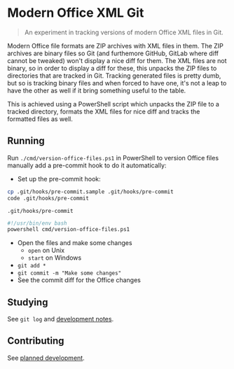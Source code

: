# Modern Office XML Git

> An experiment in tracking versions of modern Office XML files in Git.

Modern Office file formats are ZIP archives with XML files in them.
The ZIP archives are binary files so Git (and furthemore GitHub, GitLab where diff cannot be tweaked) won't display a nice diff for them.
The XML files are not binary, so in order to display a diff for these, this unpacks the ZIP files to directories that are tracked in Git.
Tracking generated files is pretty dumb, but so is tracking binary files and when forced to have one,
it's not a leap to have the other as well if it bring something useful to the table.

This is achieved using a PowerShell script which unpacks the ZIP file to a tracked directory,
formats the XML files for nice diff and tracks the formatted files as well.

## Running

Run `./cmd/version-office-files.ps1` in PowerShell to version Office files manually add a pre-commit hook to do it automatically:

- Set up the pre-commit hook:

```sh
cp .git/hooks/pre-commit.sample .git/hooks/pre-commit
code .git/hooks/pre-commit
```

`.git/hooks/pre-commit`

```sh
#!/usr/bin/env bash
powershell cmd/version-office-files.ps1
```

- Open the files and make some changes
  - `open` on Unix
  - `start` on Windows
- `git add *`
- `git commit -m "Make some changes"`
- See the commit diff for the Office changes

## Studying

See `git log` and [development notes](doc/notes.md).

## Contributing

See [planned development](doc/tasks.md).
